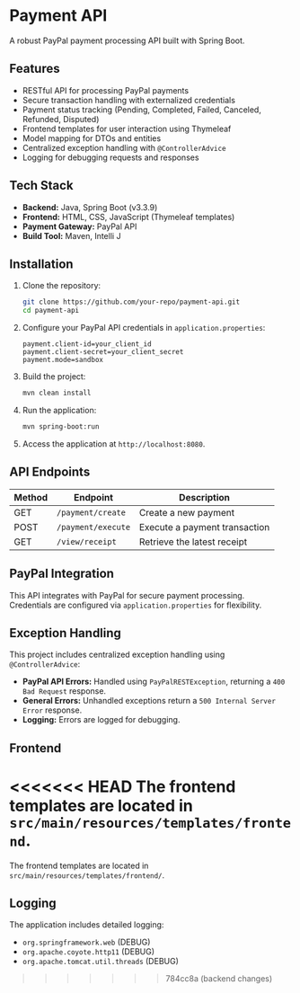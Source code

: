 # Payment API

A robust PayPal payment processing API built with Spring Boot.

## Features

- RESTful API for processing PayPal payments
- Secure transaction handling with externalized credentials
- Payment status tracking (Pending, Completed, Failed, Canceled, Refunded, Disputed)
- Frontend templates for user interaction using Thymeleaf
- Model mapping for DTOs and entities
- Centralized exception handling with `@ControllerAdvice`
- Logging for debugging requests and responses

## Tech Stack

- **Backend:** Java, Spring Boot (v3.3.9)
- **Frontend:** HTML, CSS, JavaScript (Thymeleaf templates)
- **Payment Gateway:** PayPal API
- **Build Tool:** Maven, Intelli J

## Installation

1. Clone the repository:
   ```sh
   git clone https://github.com/your-repo/payment-api.git
   cd payment-api
   ```

2. Configure your PayPal API credentials in `application.properties`:
   ```properties
   payment.client-id=your_client_id
   payment.client-secret=your_client_secret
   payment.mode=sandbox
   ```

3. Build the project:
   ```sh
   mvn clean install
   ```

4. Run the application:
   ```sh
   mvn spring-boot:run
   ```

5. Access the application at `http://localhost:8080`.

## API Endpoints

| Method  | Endpoint               | Description                     |
|---------|------------------------|---------------------------------|
| GET     | `/payment/create`       | Create a new payment           |
| POST    | `/payment/execute`      | Execute a payment transaction  |
| GET     | `/view/receipt`         | Retrieve the latest receipt    |

## PayPal Integration

This API integrates with PayPal for secure payment processing.  
Credentials are configured via `application.properties` for flexibility.

## Exception Handling

This project includes centralized exception handling using `@ControllerAdvice`:
- **PayPal API Errors:** Handled using `PayPalRESTException`, returning a `400 Bad Request` response.
- **General Errors:** Unhandled exceptions return a `500 Internal Server Error` response.
- **Logging:** Errors are logged for debugging.

## Frontend

<<<<<<< HEAD
The frontend templates are located in `src/main/resources/templates/frontend`.
=======
The frontend templates are located in `src/main/resources/templates/frontend/`.

## Logging

The application includes detailed logging:
- `org.springframework.web` (DEBUG)
- `org.apache.coyote.http11` (DEBUG)
- `org.apache.tomcat.util.threads` (DEBUG)

>>>>>>> 784cc8a (backend changes)

